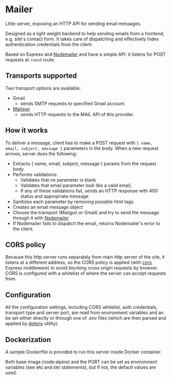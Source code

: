 # Mailer

Little server, exposing an HTTP API for sending email messages.

Designed as a light weight backend to help sending emails from a frontend, e.g. site's contact form. It takes care of dispatching and effectively hides authentication credentials from the client.

Based on Express and [Nodemailer](https://www.npmjs.com/package/nodemailer) and have a simple API: it listens for POST requests at `/send` route.

## Transports supported

Two transport options are available:
- Gmail
  - sends SMTP requests to specified Gmail account.
- [Mailgun](https://www.mailgun.com/)
  - sends HTTP requests to the MAIL API of this provider.

## How it works

To deliver a message, client has to make a POST request with `{ name, email, subject, message }` parameters in the body. When a new request arrives, server does the following:

- Extracts { name, email, subject, message } params from the request body
- Performs validations:
  - Validates that no parameter is blank
  - Validates that email parameter look like a valid email,
  - If any of these validations fail, sends an HTTP response with 400 status and appropriate message
- Sanitizes each parameter by removing possible html tags
- Creates an email message object
- Choose the transport (Mailgun or Gmail) and try to send the message through it with [Nodemailer](https://www.npmjs.com/package/nodemailer)
- If Nodemailer fails to dispatch the email, returns Nodemailer's error to the client.

## CORS policy

Because this http server runs separately from main http server of the site, it listens at a different address, so the CORS policy is applied (with [cors](https://www.npmjs.com/package/cors) Express middleware) to avoid blocking cross origin requests by browser. CORS is configured with a whitelist of where the server can accept requests from.

## Configuration

All the configuration settings, including CORS whitelist, auth credentials, transport type and server port, are read from environment variables and an be set either directly or through one of .env files (which are then parsed and applied by [dotenv](https://www.npmjs.com/package/dotenv) utility).

## Dockerization

A sample Dockerfile is provided to run this server inside Docker container.

Both base image (node:alpine) and the PORT can be set as environment variables (see `ARG` and `ENV` statements), but if not, the default values are used.
